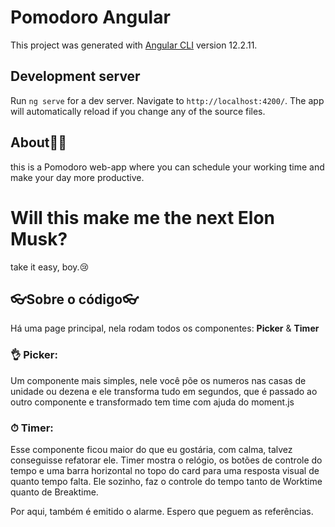 # Pomodoro Angular

This project was generated with [Angular CLI](https://github.com/angular/angular-cli) version 12.2.11.

## Development server

Run `ng serve` for a dev server. Navigate to `http://localhost:4200/`. The app will automatically reload if you change any of the source files.

## About🐱‍👤

this is a Pomodoro web-app where you can schedule your working time and make your day more productive.

# Will this make me the next Elon Musk?
 
 take it easy, boy.😢
 
 ## 👓Sobre o código👓
 Há uma page principal, nela rodam todos os componentes: **Picker** & **Timer**
  
 ### 👌 Picker:
 Um componente mais simples, nele você põe os numeros nas casas de unidade ou dezena e ele transforma tudo em segundos, que é passado ao outro componente e transformado tem time com ajuda do moment.js

### ⏱ Timer:
Esse componente ficou maior do que eu gostária, com calma, talvez conseguisse refatorar ele.
Timer mostra o relógio, os botões de controle do tempo e uma barra horizontal no topo do card para uma resposta visual de quanto tempo falta.
Ele sozinho, faz o controle do tempo tanto de Worktime quanto de Breaktime.

Por aqui, também é emitido o alarme. Espero que peguem as referências.
